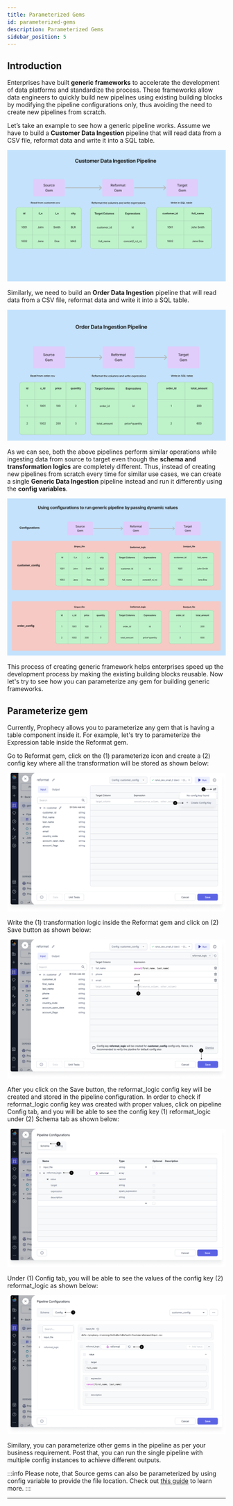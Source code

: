 ```yaml
---
title: Parameterized Gems
id: parameterized-gems
description: Parameterized Gems
sidebar_position: 5
---
```


## Introduction

Enterprises have built **generic frameworks** to accelerate the development of data platforms and standardize the process. These frameworks allow data engineers to quickly build new pipelines using existing building blocks by modifying the pipeline configurations only, thus avoiding the need to create new pipelines from scratch.

Let’s take an example to see how a generic pipeline works. Assume we have to build a **Customer Data Ingestion** pipeline that will read data from a CSV file, reformat data and write it into a SQL table.

![Customer_Pipeline](img/customer_pipeline.png)

Similarly, we need to build an **Order Data Ingestion** pipeline that will read data from a CSV file, reformat data and write it into a SQL table.

![Order_Pipeline](img/order_pipeline.png)

As we can see, both the above pipelines perform similar operations while ingesting data from source to target even though the **schema and transformation logics** are completely different. Thus, instead of creating new pipelines from scratch every time for similar use cases, we can create a single **Generic Data Ingestion** pipeline instead and run it differently using the **config variables**.

![Generic_Pipeline](img/generic_pipeline.png)

This process of creating generic framework helps enterprises speed up the development process by making the existing building blocks reusable. Now let's try to see how you can parameterize any gem for building generic frameworks.

## Parameterize gem

Currently, Prophecy allows you to parameterize any gem that is having a table component inside it. For example, let's try to parameterize the Expression table inside the Reformat gem. 

Go to Reformat gem, click on the (1) parameterize icon  and create a (2) config key where all the transformation will be stored as shown below:

![Configure_Reformat](img/configure_reformat.png)

Write the (1) transformation logic inside the Reformat gem and click on (2) Save button as shown below: 

![Reformat_Logic](img/reformat_logic.png)

After you click on the Save button, the reformat_logic config key will be created and stored in the pipeline configuration. In order to check if reformat_logic config key was created with proper values, click on pipeline Config tab, and you will be able to see the config key (1) reformat_logic under (2) Schema tab as shown below:

![Reformat_Config_Key](img/reformat_config_key.png)

Under (1) Config tab, you will be able to see the values of the config key (2) reformat_logic as shown below:

![Reformat_Config_Value](img/reformat_config_value.png)

Similary, you can parameterize other gems in the pipeline as per your business requirement. Post that, you can run the single pipeline with multiple config instances to achieve different outputs. 

:::info
Please note, that Source gems can also be parameterized by using config variable to provide the file location. Check
out [this guide](https://docs.prophecy.io/low-code-spark/configuration/#examples-for-pipeline-level-configurations)
to learn more.
:::

---